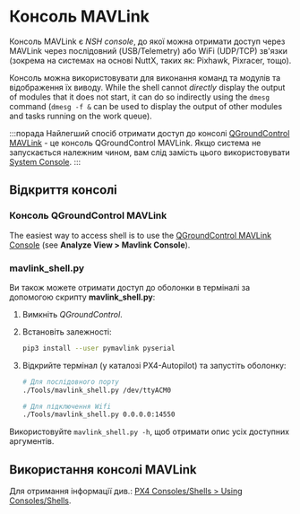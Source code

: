 # Консоль MAVLink

Консоль MAVLink є _NSH console_, до якої можна отримати доступ через MAVLink через послідовний (USB/Telemetry) або WiFi (UDP/TCP) зв'язки (зокрема на системах на основі NuttX, таких як: Pixhawk, Pixracer, тощо).

Консоль можна використовувати для виконання команд та модулів та відображення їх виводу. While the shell cannot _directly_ display the output of modules that it does not start, it can do so indirectly using the `dmesg` command (`dmesg -f &` can be used to display the output of other modules and tasks running on the work queue).

:::порада Найлегший спосіб отримати доступ до консолі [QGroundControl MAVLink](#qgroundcontrol) - це консоль QGroundControl MAVLink. Якщо система не запускається належним чином, вам слід замість цього використовувати [System Console](../debug/system_console.md).
:::

## Відкриття консолі

<a id="qgroundcontrol"></a>

### Консоль QGroundControl MAVLink

The easiest way to access shell is to use the [QGroundControl MAVLink Console](https://docs.qgroundcontrol.com/master/en/qgc-user-guide/analyze_view/mavlink_console.html) (see **Analyze View > Mavlink Console**).

### mavlink_shell.py

Ви також можете отримати доступ до оболонки в терміналі за допомогою скрипту **mavlink_shell.py**:

1. Вимкніть _QGroundControl_.
1. Встановіть залежності:

   ```sh
   pip3 install --user pymavlink pyserial
   ```

1. Відкрийте термінал (у каталозі PX4-Autopilot) та запустіть оболонку:

   ```sh
   # Для послідовного порту
   ./Tools/mavlink_shell.py /dev/ttyACM0
   ```

   ```sh
   # Для підключення Wifi
   ./Tools/mavlink_shell.py 0.0.0.0:14550
   ```

Використовуйте `mavlink_shell.py -h`, щоб отримати опис усіх доступних аргументів.

## Використання консолі MAVLink

Для отримання інформації див.: [PX4 Consoles/Shells > Using Consoles/Shells](../debug/consoles.md#using_the_console).
